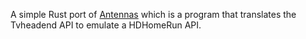 A simple Rust port of [Antennas](https://github.com/TheJF/antennas) which is a program that translates the Tvheadend API to emulate a HDHomeRun API.
